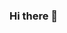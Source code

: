 ### Hi there 👋

<!--
**Caveexplorer/Caveexplorer** is a ✨ _special_ ✨ repository because its `README.md` (this file) appears on your GitHub profile.

Here are some ideas to get you started:

- 🔭 I’ve been studying data science since November 2021
- 🌱 I’m currently learning data analyst tools such as Tableau, and brushing up on SQL
- ⚡ I studied philosophy in college
-->
